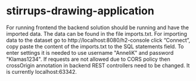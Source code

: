 # stirrups-drawing-application

For running frontend the backend solution should be running and have the imported data. The data can be found in the file imports.txt. For importing data to the dataset go to http://localhost:8080/h2-console click “Connect”, copy paste the content of the imports.txt to the SQL statements field. To enter settings it is needed to use username "AnneliK" and password "Klamas1234". If requests are not allowed due to CORS policy then crossOrigin annotation in backend REST controllers need to be changed. It is currently localhost:63342.  
